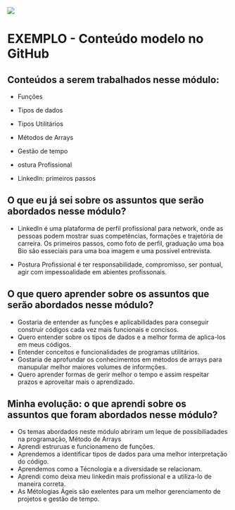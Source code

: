 ![](https://i.imgur.com/xG74tOh.png)

# EXEMPLO - Conteúdo modelo no GitHub

## Conteúdos a serem trabalhados nesse módulo:

- Funções

- Tipos de dados

- Tipos Utilitários

- Métodos de Arrays

- Gestão de tempo

- ostura Profissional

- LinkedIn: primeiros passos



## O que eu já sei sobre os assuntos que serão abordados nesse módulo?



- LinkedIn é uma plataforma de perfil profissional para network, onde as pessoas podem mostrar suas competências, formações e trajetória de carreira. Os primeiros passos, como foto de perfil, graduação uma boa Bio são esseciais para uma boa imagem e uma possivel entrevista.

- Postura Profissional é ter responsabilidade, compromisso, ser pontual, agir com impessoalidade em abientes profissonais. 


## O que quero aprender sobre os assuntos que serão abordados nesse módulo?



- Gostaria de entender as funções e aplicabilidades para conseguir construir códigos cada vez mais funcionais e concisos.
- Quero entender sobre os tipos de dados e a melhor forma de aplica-los em meus códigos.
- Entender conceitos e funcionalidades de programas utilitários.
- Gostaria de aprofundar os conhecimentos em métodos de arrays para manupular melhor maiores volumes de informções.
- Quero aprender formas de gerir melhor o tempo e assim respeitar prazos e aproveitar mais o aprendizado. 

## Minha evolução: o que aprendi sobre os assuntos que foram abordados nesse módulo?

- Os temas abordados neste módulo abriram um leque de possibiliadades na programação, Método de Arrays
- Aprendi estruruas e funcionameno de funções.
- Aprendemos a identificar tipos de dados para uma melhor interpretação do código.
- Aprendemos como a Técnologia e a diversidade se relacionam.
- Aprendi como deixa meu linkedin mais profissional e a utiliza-lo de maneira correta.
- As Métologias Ágeis são exelentes para um melhor gerenciamento de projetos e gestão de tempo. 

